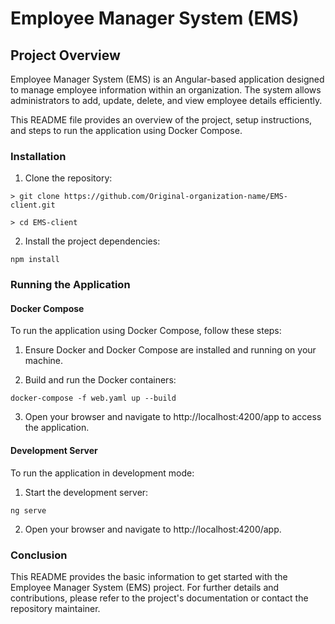 # Employee Manager System (EMS)

## Project Overview

Employee Manager System (EMS) is an Angular-based application designed to manage employee information within an organization. The system allows administrators to add, update, delete, and view employee details efficiently.

This README file provides an overview of the project, setup instructions, and steps to run the application using Docker Compose.

### Installation
1. Clone the repository:
```
> git clone https://github.com/Original-organization-name/EMS-client.git

> cd EMS-client
```

2. Install the project dependencies:
```
npm install
```

### Running the Application
#### Docker Compose
To run the application using Docker Compose, follow these steps:

1. Ensure Docker and Docker Compose are installed and running on your machine.

2. Build and run the Docker containers:
```
docker-compose -f web.yaml up --build
```
3. Open your browser and navigate to http://localhost:4200/app to access the application.

#### Development Server
To run the application in development mode:

1. Start the development server:

```
ng serve
```

2. Open your browser and navigate to http://localhost:4200/app.

### Conclusion
This README provides the basic information to get started with the Employee Manager System (EMS) project. For further details and contributions, please refer to the project's documentation or contact the repository maintainer.